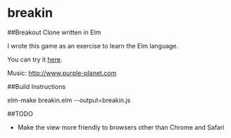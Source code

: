# breakin

##Breakout Clone written in Elm

I wrote this game as an exercise to learn the Elm language.

You can try it [here](https://breakin.herokuapp.com/).

Music: http://www.purple-planet.com

##Build Instructions

elm-make breakin.elm --output=breakin.js

##TODO

- Make the view more friendly to browsers other than Chrome and Safari
